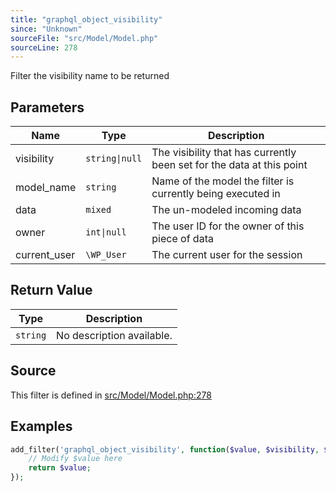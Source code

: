 ```yaml
---
title: "graphql_object_visibility"
since: "Unknown"
sourceFile: "src/Model/Model.php"
sourceLine: 278
---
```



Filter the visibility name to be returned

## Parameters

| Name | Type | Description |
|------|------|-------------|
| visibility | `string\|null` | The visibility that has currently been set for the data at this point |
| model_name | `string` | Name of the model the filter is currently being executed in |
| data | `mixed` | The un-modeled incoming data |
| owner | `int\|null` | The user ID for the owner of this piece of data |
| current_user | `\WP_User` | The current user for the session |



## Return Value

| Type | Description |
|------|-------------|
| `string` | No description available. |



## Source

This filter is defined in [src/Model/Model.php:278](https://github.com/wp-graphql/wp-graphql/blob/develop/src/Model/Model.php#L278)


## Examples

```php
add_filter('graphql_object_visibility', function($value, $visibility, $model_name, $data, $owner, $current_user) {
    // Modify $value here
    return $value;
});
```